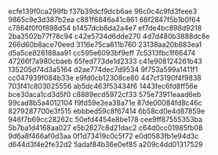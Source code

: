 ecfe139f0ca299fb
f37b39dcf9dcb6ae
96c0c4c9fd3feee3
9865c9e3d387b2ea
c881f6846a41c861
68f2847f5b1b0f64
c7864f0f0f898d54
b1457dcb8da2a4e7
ef7de4bc898d9218
2ba3502b77f78c94
c42e5734d6dde270
4d7d480b3888dc8e
266d60b8ace70eed
3116e75ca811b760
23138aa20b883ea1
d5a5ce828188aa91
cc595e6093bf9eff
7c5313fbc1f66474
47266f7a980cbaeb
65fed773de1d2333
c41e908124261b43
135205d74d3a5164
d2ae774dec7d9534
9f753a599a1411f1
cc047939f084b33e
e9fd0cb12308ce80
447cf3190f4f9838
703f41c803025556
ab5dc463f53434f6
1443fec6fd8ff56e
bce30aca1cd3d5f0
c8889ecd5972cf33
575e73911eaad6eb
99cad8b5a4012104
f9fd59e3ea38a71e
87de00084fd8c46c
8279287700e3f515
ebbbed59c8f67414
6b58cd0e4d87859e
946f7b69cc28262c
50efd4454e8be178
cee9ff87555353ba
5b7ba1d4168aa027
e5b2827c8d21dac2
c64d0cc01985fb08
9d6a8f466af0d3aa
0f1d73419c0c5f72
e0d0583fb1e94d3c
d644d3f4e2fe32d2
5adaf84b36e0ef85
a209c4dd01317529
